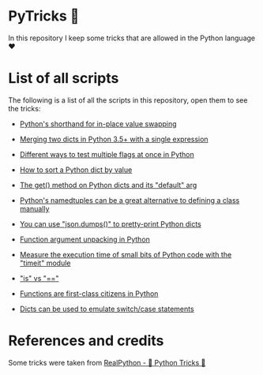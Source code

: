 # PyTricks 🐍

In this repository I keep some tricks that are allowed in the Python language ❤

# List of all scripts
The following is a list of all the scripts in this repository, open them to see the tricks:

- [Python's shorthand for in-place value swapping](in-place-value-swapping.py)

- [Merging two dicts in Python 3.5+ with a single expression](mergins-two-dicts-with-a-single-expression.py)

- [Different ways to test multiple flags at once in Python](different-ways-to-test-multiple-flags-at-once.py)

- [How to sort a Python dict by value](sort-a-python-dict-by-value.py)

- [The get() method on Python dicts and its "default" arg](get-method-default-arg.py)

- [Python's namedtuples can be a great alternative to defining a class manually](namedtuples-alternative-to-defining-a-class-manually.py)

- [You can use "json.dumps()" to pretty-print Python dicts](json-dumps-to-pretty-print-python-dicts.py)

- [Function argument unpacking in Python](function-argument-unpacking-in-python.py)

- [Measure the execution time of small bits of Python code with the "timeit" module](measure-execution-time-small-bits.py)

- ["is" vs "=="](is-vs-equal-operator.py)

- [Functions are first-class citizens in Python](functions-are-first-class-citizens.py)

- [Dicts can be used to emulate switch/case statements](dict-emulate-switch-case.py)

# References and credits
Some tricks were taken from [RealPython - 🐍 Python Tricks 💌](https://realpython.com/python-tricks/)